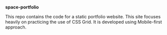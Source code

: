**space-portfolio**

This repo contains the code for a static portfolio website. This site focuses heavily on practicing the use of CSS Grid. It is developed using Mobile-first approach. 
